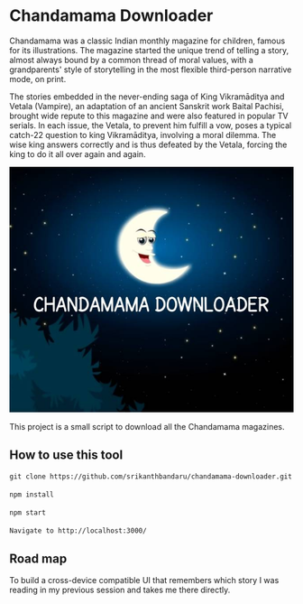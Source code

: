 # Chandamama Downloader
Chandamama was a classic Indian monthly magazine for children, famous for its illustrations. The magazine started the unique trend of telling a story, almost always bound by a common thread of moral values, with a grandparents' style of storytelling in the most flexible third-person narrative mode, on print.

The stories embedded in the never-ending saga of King Vikramāditya and Vetala (Vampire), an adaptation of an ancient Sanskrit work Baital Pachisi, brought wide repute to this magazine and were also featured in popular TV serials. In each issue, the Vetala, to prevent him fulfill a vow, poses a typical catch-22 question to king Vikramāditya, involving a moral dilemma. The wise king answers correctly and is thus defeated by the Vetala, forcing the king to do it all over again and again.

![Logo](https://raw.githubusercontent.com/srikanthbandaru/chandamama-downloader/master/logo.jpg)

This project is a small script to download all the Chandamama magazines.

## How to use this tool
```
git clone https://github.com/srikanthbandaru/chandamama-downloader.git

npm install

npm start

Navigate to http://localhost:3000/
```

## Road map
To build a cross-device compatible UI that remembers which story I was reading in my previous session and takes me there directly. 